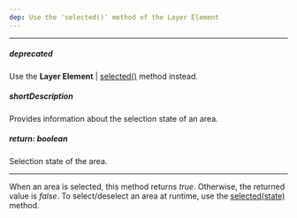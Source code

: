 ```yaml
---
dep: Use the 'selected()' method of the Layer Element
---
```

---
##### deprecated
Use the **Layer Element** | [selected()](/api-reference/20%20Data%20Visualization%20Widgets/70%20dxVectorMap/7%20Map%20Elements/Layer%20Element/3%20Methods/selected().md '/Documentation/ApiReference/Data_Visualization_Widgets/dxVectorMap/Map_Elements/Layer_Element/Methods/#selected') method instead.

##### shortDescription
Provides information about the selection state of an area.

##### return: boolean
Selection state of the area.

---
When an area is selected, this method returns *true*. Otherwise, the returned value is *false*. To select/deselect an area at runtime, use the [selected(state)](/api-reference/20%20Data%20Visualization%20Widgets/70%20dxVectorMap/7%20Map%20Elements/Area/3%20Methods/selected(state).md '/Documentation/ApiReference/Data_Visualization_Widgets/dxVectorMap/Map_Elements/Area/Methods/#selectedstate') method.